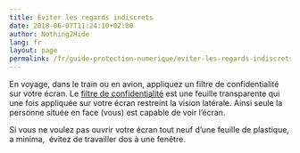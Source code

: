 ```yaml
---
title: Éviter les regards indiscrets
date: 2018-06-07T11:24:10+02:00
author: Nothing2Hide
lang: fr
layout: page
permalink: /fr/guide-protection-numerique/eviter-les-regards-indiscrets/
---
```


En voyage, dans le train ou en avion, appliquez un filtre de confidentialité sur votre écran. Le [filtre de confidentialité](http://www.businesstravel.fr/20071031119/high-tech/actu-high-tech/le-filtre-ecran-de-targus-protege-des-regards-indiscrets.html) est une feuille transparente qui une fois appliquée sur votre écran restreint la vision latérale. Ainsi seule la personne située en face (vous) est capable de voir l’écran.

Si vous ne voulez pas ouvrir votre écran tout neuf d&rsquo;une feuille de plastique, a minima,  évitez de travailler dos à une fenêtre.
